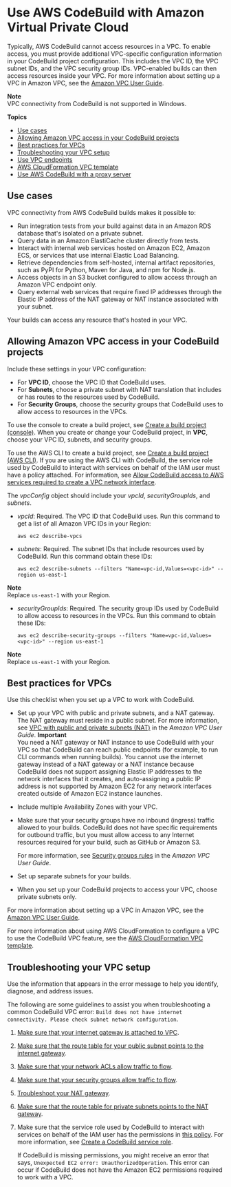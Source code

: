 # Use AWS CodeBuild with Amazon Virtual Private Cloud<a name="vpc-support"></a>

Typically, AWS CodeBuild cannot access resources in a VPC\. To enable access, you must provide additional VPC\-specific configuration information in your CodeBuild project configuration\. This includes the VPC ID, the VPC subnet IDs, and the VPC security group IDs\. VPC\-enabled builds can then access resources inside your VPC\. For more information about setting up a VPC in Amazon VPC, see the [Amazon VPC User Guide](https://docs.aws.amazon.com/vpc/latest/userguide/VPC_Introduction.html)\.

**Note**  
 VPC connectivity from CodeBuild is not supported in Windows\. 

**Topics**
+ [Use cases](#use-cases)
+ [Allowing Amazon VPC access in your CodeBuild projects](#enabling-vpc-access-in-projects)
+ [Best practices for VPCs](#best-practices-for-vpcs)
+ [Troubleshooting your VPC setup](#troubleshooting-vpc)
+ [Use VPC endpoints](use-vpc-endpoints-with-codebuild.md)
+ [AWS CloudFormation VPC template](cloudformation-vpc-template.md)
+ [Use AWS CodeBuild with a proxy server](use-proxy-server.md)

## Use cases<a name="use-cases"></a>

VPC connectivity from AWS CodeBuild builds makes it possible to:
+ Run integration tests from your build against data in an Amazon RDS database that's isolated on a private subnet\.
+ Query data in an Amazon ElastiCache cluster directly from tests\.
+ Interact with internal web services hosted on Amazon EC2, Amazon ECS, or services that use internal Elastic Load Balancing\.
+ Retrieve dependencies from self\-hosted, internal artifact repositories, such as PyPI for Python, Maven for Java, and npm for Node\.js\.
+ Access objects in an S3 bucket configured to allow access through an Amazon VPC endpoint only\.
+ Query external web services that require fixed IP addresses through the Elastic IP address of the NAT gateway or NAT instance associated with your subnet\.

Your builds can access any resource that's hosted in your VPC\.

## Allowing Amazon VPC access in your CodeBuild projects<a name="enabling-vpc-access-in-projects"></a>

Include these settings in your VPC configuration:
+ For **VPC ID**, choose the VPC ID that CodeBuild uses\.
+ For **Subnets**, choose a private subnet with NAT translation that includes or has routes to the resources used by CodeBuild\.
+ For **Security Groups**, choose the security groups that CodeBuild uses to allow access to resources in the VPCs\.



To use the console to create a build project, see [Create a build project \(console\)](create-project-console.md)\. When you create or change your CodeBuild project, in **VPC**, choose your VPC ID, subnets, and security groups\. 



To use the AWS CLI to create a build project, see [Create a build project \(AWS CLI\)](create-project-cli.md)\. If you are using the AWS CLI with CodeBuild, the service role used by CodeBuild to interact with services on behalf of the IAM user must have a policy attached\. For information, see [Allow CodeBuild access to AWS services required to create a VPC network interface](auth-and-access-control-iam-identity-based-access-control.md#customer-managed-policies-example-create-vpc-network-interface)\.

The *vpcConfig* object should include your *vpcId*, *securityGroupIds*, and *subnets*\.
+ *vpcId*: Required\. The VPC ID that CodeBuild uses\. Run this command to get a list of all Amazon VPC IDs in your Region:

  ```
  aws ec2 describe-vpcs
  ```
+ *subnets*: Required\. The subnet IDs that include resources used by CodeBuild\. Run this command obtain these IDs:

  ```
  aws ec2 describe-subnets --filters "Name=vpc-id,Values=<vpc-id>" --region us-east-1
  ```
**Note**  
Replace `us-east-1` with your Region\.
+ *securityGroupIds*: Required\. The security group IDs used by CodeBuild to allow access to resources in the VPCs\. Run this command to obtain these IDs:

  ```
  aws ec2 describe-security-groups --filters "Name=vpc-id,Values=<vpc-id>" --region us-east-1
  ```
**Note**  
Replace `us-east-1` with your Region\.

## Best practices for VPCs<a name="best-practices-for-vpcs"></a>

Use this checklist when you set up a VPC to work with CodeBuild\.
+ Set up your VPC with public and private subnets, and a NAT gateway\. The NAT gateway must reside in a public subnet\. For more information, see [VPC with public and private subnets \(NAT\)](https://docs.aws.amazon.com/vpc/latest/userguide/VPC_Scenario2.html) in the *Amazon VPC User Guide*\.
**Important**  
You need a NAT gateway or NAT instance to use CodeBuild with your VPC so that CodeBuild can reach public endpoints \(for example, to run CLI commands when running builds\)\. You cannot use the internet gateway instead of a NAT gateway or a NAT instance because CodeBuild does not support assigning Elastic IP addresses to the network interfaces that it creates, and auto\-assigning a public IP address is not supported by Amazon EC2 for any network interfaces created outside of Amazon EC2 instance launches\. 
+ Include multiple Availability Zones with your VPC\.
+ Make sure that your security groups have no inbound \(ingress\) traffic allowed to your builds\. CodeBuild does not have specific requirements for outbound traffic, but you must allow access to any Internet resources required for your build, such as GitHub or Amazon S3\.

  For more information, see [Security groups rules](https://docs.aws.amazon.com/vpc/latest/userguide/VPC_SecurityGroups.html#SecurityGroupRules) in the *Amazon VPC User Guide*\. 
+ Set up separate subnets for your builds\.
+ When you set up your CodeBuild projects to access your VPC, choose private subnets only\. 

For more information about setting up a VPC in Amazon VPC, see the [Amazon VPC User Guide](https://docs.aws.amazon.com/vpc/latest/userguide/VPC_Introduction.html)\.

For more information about using AWS CloudFormation to configure a VPC to use the CodeBuild VPC feature, see the [AWS CloudFormation VPC template](cloudformation-vpc-template.md)\.

## Troubleshooting your VPC setup<a name="troubleshooting-vpc"></a>

Use the information that appears in the error message to help you identify, diagnose, and address issues\.

The following are some guidelines to assist you when troubleshooting a common CodeBuild VPC error: `Build does not have internet connectivity. Please check subnet network configuration`\. 

1. [Make sure that your internet gateway is attached to VPC](https://docs.aws.amazon.com/vpc/latest/userguide/VPC_Internet_Gateway.html#Add_IGW_Attach_Gateway)\.

1. [Make sure that the route table for your public subnet points to the internet gateway](https://docs.aws.amazon.com/vpc/latest/userguide/VPC_Route_Tables.html#route-tables-internet-gateway)\.

1. [Make sure that your network ACLs allow traffic to flow](https://docs.aws.amazon.com/vpc/latest/userguide/VPC_SecurityGroups.html#SecurityGroupRules)\.

1. [Make sure that your security groups allow traffic to flow](https://docs.aws.amazon.com/vpc/latest/userguide/VPC_SecurityGroups.html#SecurityGroupRules)\.

1. [Troubleshoot your NAT gateway](https://docs.aws.amazon.com/vpc/latest/userguide/VPC-nat-gateway.html#nat-gateway-troubleshooting)\.

1. [Make sure that the route table for private subnets points to the NAT gateway](https://docs.aws.amazon.com/vpc/latest/userguide/VPC_Route_Tables.html#route-tables-nat)\.

1. Make sure that the service role used by CodeBuild to interact with services on behalf of the IAM user has the permissions in [ this policy](https://docs.aws.amazon.com/codebuild/latest/userguide/auth-and-access-control-iam-identity-based-access-control.html#customer-managed-policies-example-create-vpc-network-interface)\. For more information, see [Create a CodeBuild service role](setting-up.md#setting-up-service-role)\. 

   If CodeBuild is missing permissions, you might receive an error that says, `Unexpected EC2 error: UnauthorizedOperation`\. This error can occur if CodeBuild does not have the Amazon EC2 permissions required to work with a VPC\.